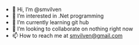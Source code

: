 - 👋 Hi, I’m @smvilven
- 👀 I’m interested in .Net programming
- 🌱 I’m currently learning git hub
- 💞️ I’m looking to collaborate on nothing right now
- 📫 How to reach me at smvilven@gmail.com

<!---
smvilven/smvilven is a ✨ special ✨ repository because its `README.md` (this file) appears on your GitHub profile.
You can click the Preview link to take a look at your changes.
--->
